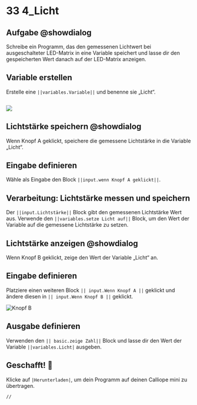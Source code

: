 # 33 4_Licht


## Aufgabe @showdialog
Schreibe ein Programm, das den gemessenen Lichtwert bei ausgeschalteter LED-Matrix in eine Variable speichert und lasse dir den gespeicherten Wert danach auf der LED-Matrix anzeigen.

## Variable erstellen
Erstelle eine ``||variables.Variable||`` und benenne sie „Licht“.

```
```
![](https://calliope.cc/tutorials/variable_licht.png)

## Lichtstärke speichern @showdialog
Wenn Knopf A geklickt, speichere die gemessene Lichtstärke in die Variable „Licht“.

## Eingabe definieren
Wähle als Eingabe den Block ``||input.wenn Knopf A geklickt||``.

## Verarbeitung: Lichtstärke messen und speichern
Der ``||input.Lichtstärke||`` Block gibt den gemessenen Lichtstärke Wert aus.
Verwende den ``||variables.setze Licht auf||`` Block, um den Wert der Variable auf die gemessene Lichtstärke zu setzen.


## Lichtstärke anzeigen @showdialog
Wenn Knopf B geklickt, zeige den Wert der Variable „Licht“ an.

## Eingabe definieren
Platziere einen weiteren Block ``|| input.Wenn Knopf A ||`` geklickt und ändere diesen in ``|| input.Wenn Knopf B ||`` geklickt.

![Knopf B](https://calliope.cc/tutorials/kopf_a_b.png)

## Ausgabe definieren
Verwenden den ``|| basic.zeige Zahl||`` Block und lasse dir den Wert der Variable ``||variables.Licht|`` ausgeben.


## Geschafft! 👏
Klicke auf ``|Herunterladen|``, um dein Programm auf deinen Calliope mini zu übertragen.

```template
//
```



























































